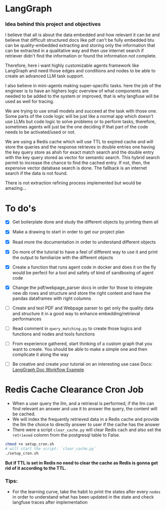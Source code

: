 # LangGraph

### Idea behind this project and objectives
I believe that all is about the data embedded and how relevant it can be and believe that difficult structured docs like pdf can't be fully embedded btu can be  quality-embedded extracting and storing only the information that can be extracted in a qualitative way and then use internet search if retriever didn't find the information or found the information not complete.

Therefore, here i want highly customizable agents framework like LangGraph and need those edges and conditions and nodes to be able to create an advanced LLM task support.

I also believe in mini-agents making super-specific tasks. here the job of the engineer is to have an highers logic overview of what components are needed to be added to the system or improved, that is why langfuse will be used as well for tracing. 

We are trying to use small models and succeed at the task with those one.
Some parts of the code logic will be just like a normal app which doesn't use LLMs but code logic to solve problems or to perform tasks, therefore, sometimes agents will just be the one deciding if that part of the code needs to be activated/used or not.

We are using a Redis cache which will use TTL to expired cache and will store the queries and the response retrieves in double entries one having the key query store as ahsh for exact match search and the double entry with the key query stored as vector for semantic search. This hybrid search permit to increase the chance to find the cached entry. If not, then, the expensive vector database search is done. The fallback is an internet search if the data is not found. 

There is not extraction refining process implemented but would be amazing...

# To do's
- [x] Get boilerplate done and study the different objects by printing them all
- [x] Make a drawing to start in order to get our project plan
- [x] Read more the documentation in order to understand different objects
- [x] Do more of the tutorial to have a feel of different way to use it and print the output to familiarize with the different objects
- [x] Create a function that runs agent code in docker and does it on the fly would be perfect for a tool and safety of kind of sandboxing of agent code
- [x] Change the pdf/webpage_parser docs in order for those to integrate new db rows and structure and store the right content and have the pandas dataframes with right columns
- [ ] Create and test PDF and Webpage parser to get only the quality data and structure it in a good way to enhance embedding/retrieval performances
- [ ] Read comment in `query_matching.py` to create those logics and functions and nodes and tools functions
- [ ] From experience gathered, start thinking of a custom graph that you want to create. You should be able to make a simple one and then complicate it along the way
- [ ] Be creative and create your tutorial on an interesting use case
Docs: [LangGraph Doc Workflow Example](https://langchain-ai.github.io/langgraph/tutorials/rag/langgraph_self_rag_local/)


# Redis Cache Clearance Cron Job
- When a user query the llm, and a retrieval is performed, if the llm can find relevant an answer and use it to answer the query, the content will be cached.
- We will index the frequently retrieved data in a Redis cache and provide the llm the choice to directly answer to user if the cache has the answer
- There were a script `clear_cache.py` will clear Redis cach and also set the `retrieved` colomn from the postgresql table to False.
```bash
chmod +x setup_cron.sh
# will start the script: `clear_cache.py`
./setup_cron.sh
```
**But if TTL is set in Redis no need to clear the cache as Redis is gonna get rid of it according to the TTL.**

### Tips:
- For the learning curve, take the habit to print the states after every `nodes` in order to understand what has been updated in the state and check langfuse traces after implementation


